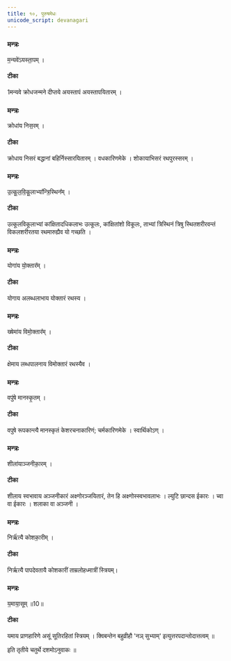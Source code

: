 ```yaml
---
title: १०, पुरुषमेधः  
unicode_script: devanagari
---
```


###  मन्त्रः
म॒न्यवे॑ऽयस्ता॒पम् ।

#### टीका
1मन्यवे क्रोधजन्मने दीप्तये अयस्तापं अयस्तापयितारम् ।
###  मन्त्रः
क्रोधा॑य निस॒रम् ।

#### टीका
क्रोधाय निसरं बद्धानां बहिर्निस्सारयितारम् । वधकारिणमेके । शोकायाभिसरं रथपुरस्सरम् ।
###  मन्त्रः
उ॒त्कू॒ल॒वि॒कू॒लाभ्या᳚न्त्रि॒स्थिन᳚म् ।

#### टीका
उत्कूलविकूलाभ्यां कांक्षितादधिकलाभः उत्कूलः, कांक्षितांशो विकूलः, ताभ्यां त्रिस्थिनं त्रिषु स्थितशरीरवन्तं विकलशरीरतया रथमारुह्यैव यो गच्छति ।
###  मन्त्रः
योगा॑य यो॒क्तार᳚म् ।

#### टीका
योगाय अलब्धलाभाय योक्तारं रथस्य ।
###  मन्त्रः

ख्षेमा॑य विमो॒क्तार᳚म् ।
#### टीका
क्षेमाय लब्धपालनाय विमोक्तारं रथस्यैव ।
###  मन्त्रः
वपु॑षे मानस्कृ॒तम् ।

#### टीका
वपुषे रूपकान्त्यै मानस्कृतं केशरचनाकारिणं; चर्मकारिणमेके । स्वार्थिकोऽण् ।
###  मन्त्रः
शीला॑याञ्जनीका॒रम् ।

#### टीका
शीलाय स्वभावाय अञ्जनीकारं अक्ष्णोरञ्जयितारं, तेन हि अक्ष्णोस्स्वभावलाभः । ल्युटि छान्दस ईकारः । च्वा वा ईकारः । शलाका वा अञ्जनी ।
###  मन्त्रः
निर्ऋ॑त्यै कोशका॒रीम् ।

#### टीका
निर्ऋत्यै पापदेवतायै कोशकारीं ताम्रलोहध्मात्रीं स्त्रियम्।
###  मन्त्रः
य॒माया॒सूम् ॥10॥  


#### टीका
यमाय प्राणहारिणे असूं सूतिरहितां स्त्रियम् । क्विबन्तेन बहुव्रीहौ 'नञ् सुभ्याम्' इत्युत्तरपदान्तोदात्तत्वम् ॥

इति तृतीये चतुर्थे दशमोऽनुवाकः ॥  

